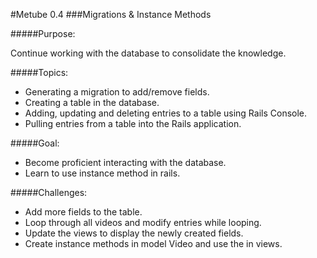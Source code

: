 #Metube 0.4
###Migrations & Instance Methods


#####Purpose:

Continue working with the database to consolidate the knowledge. 

#####Topics:
- Generating a migration to add/remove fields.
- Creating a table in the database.
- Adding, updating and deleting entries to a table using Rails Console.
- Pulling entries from a table into the Rails application.

#####Goal:
- Become proficient interacting with the database.
- Learn to use instance method in rails.

#####Challenges:

- Add more fields to the table.
- Loop through all videos and modify entries while looping.
- Update the views to display the newly created fields.
- Create instance methods in model Video and use the in views.